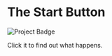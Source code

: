 # The Start Button

<img src="https://ci.appveyor.com/api/projects/status/32r7s2skrgm9ubva?svg=true&passingText=Project%20-%20abandoned&failingText=master%20-%20Abandoned" alt="Project Badge">

Click it to find out what happens.
